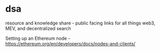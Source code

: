 # dsa
resource and knowledge share - public facing links for all things web3, MEV, and decentralized search

Setting up an Ethereum node - https://ethereum.org/en/developers/docs/nodes-and-clients/
